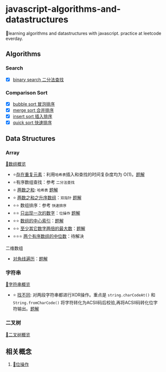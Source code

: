 # javascript-algorithms-and-datastructures

📓learning algorithms and datastructures with javascript. practice at leetcode everday.

## Algorithms

### Search

- [x] [binary search 二分法查找](src/algorithms/1.binary_search.js)

### Comparison Sort

- [x] [bubble sort 冒泡排序](src/algorithms/2.bubble_sort.js)
- [x] [merge sort 合并排序](src/algorithms/3.merge_sort.js)
- [x] [insert sort 插入排序](src/algorithms/4.insert_sort.js)
- [x] [quick sort 快速排序](src/algorithms/5.quick_sort.js)

## Data Structures

### Array

[📖数组概览](docs/array.md)

- ⭐️[存在重复元素](https://leetcode-cn.com/problems/contains-duplicate/)：利用`哈希表`插入和查找的时间复杂度均为 O(1)。[题解](src/leetcode/array_contain_duplicate.js)
- ⭐️有序数组查找：参考 `二分法查找`
- ⭐️ [两数之和](https://leetcode-cn.com/problems/two-sum/): `哈希表` [题解](src/leetcode/array_two_sum.js)
- ⭐️ [两数之和之升序数组](https://leetcode-cn.com/problems/two-sum-ii-input-array-is-sorted/)：`双指针` [题解](src/leetcode/array_two_sum_sorted.js)
- ⭐️⭐️ 数组排序：参考 `快速排序`
- ⭐️⭐️ [只出现一次的数字](https://leetcode-cn.com/problems/single-number/)：`位操作` [题解](src/leetcode/array_single_numbers.js)
- ⭐️⭐️ [数组的中心索引](https://leetcode-cn.com/problems/find-pivot-index/submissions/)：[题解](src/leetcode/array_single_numbers.js)
- ⭐️⭐️ [至少其它数字两倍的最大数](https://leetcode-cn.com/problems/largest-number-at-least-twice-of-others/)：[题解](src/leetcode/array_domainant_index.js)
- ⭐️⭐️⭐️ [两个有序数组的中位数](https://leetcode-cn.com/problems/median-of-two-sorted-arrays/)：待解决

二维数组

- [对角线遍历](https://leetcode-cn.com/explore/learn/card/array-and-string/199/introduction-to-2d-array/774/)：[题解](src/leetcode/array_diagonal_order.js)

### 字符串

[📖字符串概览](doc/string.md)

- ⭐️ [找不同](https://leetcode-cn.com/problems/find-the-difference/): 对两段字符串都进行XOR操作。重点是 `string.charCodeAt()` 和 `String.fromCharCode()` 将字符转化为ACSII码后校验,再将ACSII码转化位字符输出。[题解](src/leetcode/string_find_the_difference.js)

### 二叉树

[📖二叉树概览](docs/tree.md)

## 相关概念

1. [📖位操作](docs/bitOperate.md)
